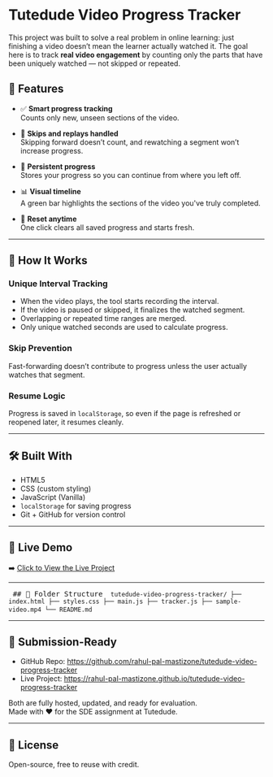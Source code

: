 # Tutedude Video Progress Tracker

This project was built to solve a real problem in online learning: just finishing a video doesn’t mean the learner actually watched it. The goal here is to track **real video engagement** by counting only the parts that have been uniquely watched — not skipped or repeated.

## 🎯 Features

- ✅ **Smart progress tracking**  
  Counts only new, unseen sections of the video.

- 🔁 **Skips and replays handled**  
  Skipping forward doesn’t count, and rewatching a segment won’t increase progress.

- 💾 **Persistent progress**  
  Stores your progress so you can continue from where you left off.

- 📊 **Visual timeline**  
  A green bar highlights the sections of the video you've truly completed.

- 🔁 **Reset anytime**  
  One click clears all saved progress and starts fresh.

---

## 🧠 How It Works

### Unique Interval Tracking

- When the video plays, the tool starts recording the interval.
- If the video is paused or skipped, it finalizes the watched segment.
- Overlapping or repeated time ranges are merged.
- Only unique watched seconds are used to calculate progress.

### Skip Prevention

Fast-forwarding doesn’t contribute to progress unless the user actually watches that segment.

### Resume Logic

Progress is saved in `localStorage`, so even if the page is refreshed or reopened later, it resumes cleanly.

---

## 🛠️ Built With

- HTML5
- CSS (custom styling)
- JavaScript (Vanilla)
- `localStorage` for saving progress
- Git + GitHub for version control

---

## 🔗 Live Demo

➡️ [Click to View the Live Project](https://rahul-pal-mastizone.github.io/tutedude-video-progress-tracker/)

---

<pre> ## 📁 Folder Structure <code> tutedude-video-progress-tracker/ ├── index.html ├── styles.css ├── main.js ├── tracker.js ├── sample-video.mp4 └── README.md </code> </pre>

---

## 📩 Submission-Ready

- GitHub Repo: https://github.com/rahul-pal-mastizone/tutedude-video-progress-tracker  
- Live Project: https://rahul-pal-mastizone.github.io/tutedude-video-progress-tracker

Both are fully hosted, updated, and ready for evaluation.  
Made with ❤️ for the SDE assignment at Tutedude.

---

## 📃 License

Open-source, free to reuse with credit.
